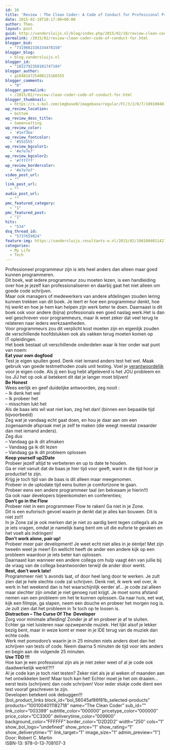 ```yaml
---
id: 16
title: 'Review : The Clean Coder: A Code of Conduct for Professional Programmers'
date: 2015-02-18T10:17:00+00:00
author: Theo.
layout: post
guid: http://vandersluijs.nl/blog/index.php/2015/02/18/review-clean-coder-code-of-conduct-for/
permalink: /2015/02/review-clean-coder-code-of-conduct-for.html
blogger_bid:
  - "7319082336334478150"
blogger_blog:
  - blog.vandersluijs.nl
blogger_id:
  - "1022792358101747184"
blogger_author:
  - g104814725400115166555
blogger_comments:
  - "0"
blogger_permalink:
  - /2015/02/review-clean-coder-code-of-conduct-for.html
blogger_thumbnail:
  - https://s.s-bol.com/imgbase0/imagebase/regular/FC/3/2/0/7/1001004011427023.jpg
wp_review_location:
  - bottom
wp_review_desc_title:
  - Samenvatting
wp_review_color:
  - '#1e73be'
wp_review_fontcolor:
  - '#555555'
wp_review_bgcolor1:
  - '#e7e7e7'
wp_review_bgcolor2:
  - '#ffffff'
wp_review_bordercolor:
  - '#e7e7e7'
video_post_url:
  - ""
link_post_url:
  - ""
audio_post_url:
  - ""
pmc_featured_category:
  - "1"
pmc_featured_post:
  - "1"
hits:
  - "534"
dsq_thread_id:
  - "5737659824"
feature-img: https://vandersluijs.resultants-e.nl/2015/02/1001004011427023.jpg
categories:
  - My Life
  - Tech
---
```

<div>
  <div class="separator" style="clear: both; text-align: left;">
    Professioneel programmeur zijn is iets heel anders dan alleen maar goed kunnen programmeren.
  </div>
</div>

<div>
  Dit boek, wat iedere programmeur zou moeten lezen, is een handleiding over hoe je jezelf kan professionaliseren en daarbij gaat het niet alleen om goede code schrijven.
</div>

<div>
</div>

<div>
  Maar ook managers of medewerkers van andere afdelingen zouden lering kunnen trekken van dit boek. Je leert er hoe een programmeur denkt, hoe hij werkt en hoe je hem kan helpen zijn werk beter te doen. Daarnaast is dit boek ook voor andere (bijna) professionals een goed naslag werk.Het is dan wel geschreven voor programmeurs, maar ik weet zeker dat veel terug te relateren naar ieders werkzaamheden.<br /> <a name="more"></a>
</div>

<!--more-->

<div>
</div>

<div>
  Voor programmeurs zou dit verplicht kost moeten zijn en eigenlijk zouden de verschillende hoofdstukken ook als vakken terug moeten komen op IT opleidingen.
</div>

<div>
</div>

<div>
  Het boek bestaat uit verschillende onderdelen waar ik hier onder wat punt van noem:
</div>

<div>
</div>

<div>
  <b>Eat your own dogfood</b>
</div>

<div>
  Test je eigen spullen goed. Denk niet iemand anders test het wel. Maak gebruik van goede testmethoden zoals unit testing. Voel je <u>verantwoordelijk</u> voor je eigen code. Als jij een bug hebt afgeleverd is het JOU probleem en los JIJ het op ook al betekent dit dat je langer moet blijven!
</div>

<div>
</div>

<div>
  <b>Be Honest</b>
</div>

<div>
  Wees eerlijk en geef duidelijke antwoorden, zeg nooit :
</div>

<div>
  &#8211; Ik denk het wel
</div>

<div>
  &#8211; Ik probeer het
</div>

<div>
  &#8211; misschien lukt het
</div>

<div>
  Als de baas iets wil wat niet kan, zeg het dan! (binnen een bepaalde tijd bijvoorbeeld)
</div>

<div>
</div>

<div>
  Zeg wat je vandaag echt gaat doen, en hou je daar aan om een zogenaamde afspraak met je zelf te maken (die weegt meestal zwaarder dan met iemand anders).
</div>

<div>
  Zeg dus
</div>

<div>
  &#8211; Vandaag ga ik dit afmaken
</div>

<div>
  &#8211; Vandaag ga ik dit lezen
</div>

<div>
  &#8211; Vandaag ga ik dit probleem oplossen
</div>

<div>
</div>

<div>
</div>

<div>
  <b>Keep yourself up2Date</b>
</div>

<div>
  Probeer jezelf altijd te verbeteren en up to date te houden.
</div>

<div>
  Ga er niet vanuit dat de baas je hier tijd voor geeft, want in die tijd hoor je productief te zijn.
</div>

<div>
  Krijg je toch tijd van de baas is dit alleen maar meegenomen.
</div>

<div>
  Probeer in de uptodate tijd eens buiten je comfortzone te gaan.
</div>

<div>
  Probeer eens een andere programmeer taal (en bekwaam je hierin!!)
</div>

<div>
  Ga ook naar developers bijeenkomsten en conferenties;
</div>

<div>
</div>

<div>
  <b>Don’t go in the Flow</b>
</div>

<div>
  Probeer niet in een programmeer Flow te raken! Ga niet in je Zone.
</div>

<div>
  Dit is een euforisch gevoel waarin je denkt dat je alles kan bouwen. Dit is niet zo!!!
</div>

<div>
</div>

<div>
  In je Zone zal je ook merken dat je niet zo aardig bent tegen collega’s als ze je iets vragen, omdat je namelijk bang bent om uit die euforie te geraken en het voelt als indringen!
</div>

<div>
</div>

<div>
  <b>Don’t work alone, pair up!</b>
</div>

<div>
  Probeer meer pair development! Je weet echt niet alles in je ééntje! Met zijn tweeën weet je meer! En wellicht heeft de ander een andere kijk op een probleem waardoor je iets beter kan oplossen.
</div>

<div>
</div>

<div>
  Daarnaast kan wanneer een andere collega om hulp vaagt één van jullie bij de vraag van de collega beantwoorden terwijl de ander door werkt.
</div>

<div>
</div>

<div>
  <b>Rest, don’t work late!</b>
</div>

<div>
  Programmeer niet ’s avonds laat, of door heel lang door te werken. Je zult zien dat je hele slechte code zal schrijven. Denk niet, ik werk wel over, ik werk in het weekend dan is het waarschijnlijk eerder af… je code zal alleen maar slechter zijn omdat je niet genoeg rust krijgt. Je moet soms afstand nemen van een probleem om het te kunnen oplossen. Ga naar huis, eet wat, kijk een filmpje, ga slapen, neem een douche en probeer het morgen nog is. Je zult zien dat het probleem in 1x toch op te lossen is.
</div>

<div>
</div>

<div>
  <b>Distraction – The Curse Of The  Developer</b>
</div>

<div>
  Zorg voor minimale afleiding! Zonder je af en probeer je af te sluiten.
</div>

<div>
  Echter ga niet luisteren naar opzwepende muziek. Het lijkt alsof je lekker bezig bent, maar in weze komt er meer in je IDE terug van de muziek dan echte code.
</div>

<div>
</div>

<div>
  Werk met pomodoro’s waarin je in 25 minuten niets anders doet dan het schrijven van tests of code. Neem daarna 5 minuten de tijd voor iets anders en begin aan de volgende 25 minuten.
</div>

<div>
</div>

<div>
  <b>Use TDD !!!</b>
</div>

<div>
  Hoe kan je een professional zijn als je niet zeker weet of al je code ook daadwerkelijk werkt!?!?
</div>

<div>
</div>

<div>
  Al je code kan je toch niet testen? Zeker niet als je al weken of maanden aan het ontwikkelen bent! Maar toch kan het! Echter moet je het om draaien… eerst tests (schrijven) dan code schrijven! Voor ieder stukje code dient een test vooraf geschreven te zijn.
</div>

<div>
</div>

<div>
  Developen betekent ook debuggen!!!
</div>

<div>
  [bol_product_links block_id=&#8221;bol_56045af86f81b_selected-products&#8221; products=&#8221;1001004011182718&#8243; name=&#8221;The Clean Coder&#8221; sub_id=&#8221;&#8221; link_color=&#8221;003399&#8243; subtitle_color=&#8221;000000&#8243; pricetype_color=&#8221;000000&#8243; price_color=&#8221;CC3300&#8243; deliverytime_color=&#8221;009900&#8243; background_color=&#8221;FFFFFF&#8221; border_color=&#8221;D2D2D2&#8243; width=&#8221;250&#8243; cols=&#8221;1&#8243; show_bol_logo=&#8221;undefined&#8221; show_price=&#8221;1&#8243; show_rating=&#8221;1&#8243; show_deliverytime=&#8221;1&#8243; link_target=&#8221;1&#8243; image_size=&#8221;1&#8243; admin_preview=&#8221;1&#8243;]
</div>

<div>
  <div>
    Door: Robert C. Martin
  </div>
  
  <div>
    ISBN-13: 978-0-13-708107-3
  </div>
</div>